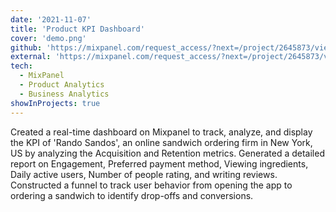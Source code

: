 ```yaml
---
date: '2021-11-07'
title: 'Product KPI Dashboard'
cover: 'demo.png'
github: 'https://mixpanel.com/request_access/?next=/project/2645873/view/3183605/app/dashboards#id=2853987&tv=true'
external: 'https://mixpanel.com/request_access/?next=/project/2645873/view/3183605/app/dashboards#id=2853987&tv=true'
tech:
  - MixPanel
  - Product Analytics
  - Business Analytics
showInProjects: true
---
```


Created a real-time dashboard on Mixpanel to track, analyze, and display the KPI of 'Rando Sandos', an online sandwich ordering firm in New York, US by analyzing the Acquisition and Retention metrics.
Generated a detailed report on Engagement, Preferred payment method, Viewing ingredients, Daily active users, Number of people rating, and writing reviews.
Constructed a funnel to track user behavior from opening the app to ordering a sandwich to identify drop-offs and conversions.
